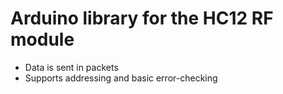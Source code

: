 Arduino library for the HC12 RF module
=======================================

- Data is sent in packets
- Supports addressing and basic error-checking

